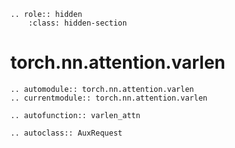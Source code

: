 ```{eval-rst}
.. role:: hidden
    :class: hidden-section
```

# torch.nn.attention.varlen

```{eval-rst}
.. automodule:: torch.nn.attention.varlen
.. currentmodule:: torch.nn.attention.varlen
```
```{eval-rst}
.. autofunction:: varlen_attn
```
```{eval-rst}
.. autoclass:: AuxRequest
```
